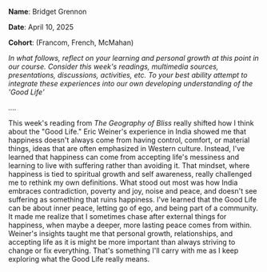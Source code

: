 **Name**: Bridget Grennon

**Date**: April 10, 2025

**Cohort**: (Francom, French, McMahan)

*In what follows, reflect on your learning and personal growth at this
point in our course. Consider this week's readings, multimedia sources,
presentations, discussions, activities, etc. To your best ability
attempt to integrate these experiences into our own developing
understanding of the 'Good Life'*

*....*

This week's reading from *The Geography of Bliss* really shifted how I
think about the "Good Life." Eric Weiner's experience in India showed me
that happiness doesn't always come from having control, comfort, or
material things, ideas that are often emphasized in Western culture.
Instead, I've learned that happiness can come from accepting life's
messiness and learning to live with suffering rather than avoiding it.
That mindset, where happiness is tied to spiritual growth and self
awareness, really challenged me to rethink my own definitions. What
stood out most was how India embraces contradiction, poverty and joy,
noise and peace, and doesn't see suffering as something that ruins
happiness. I've learned that the Good Life can be about inner peace,
letting go of ego, and being part of a community. It made me realize
that I sometimes chase after external things for happiness, when maybe a
deeper, more lasting peace comes from within. Weiner's insights taught
me that personal growth, relationships, and accepting life as it is
might be more important than always striving to change or fix
everything. That's something I'll carry with me as I keep exploring what
the Good Life really means.

